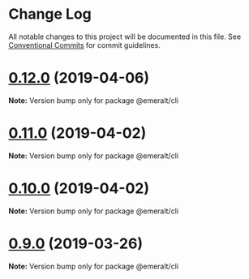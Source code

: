 # Change Log

All notable changes to this project will be documented in this file.
See [Conventional Commits](https://conventionalcommits.org) for commit guidelines.

# [0.12.0](https://github.com/emeralt/emeralt/compare/v0.11.0...v0.12.0) (2019-04-06)

**Note:** Version bump only for package @emeralt/cli





# [0.11.0](https://github.com/emeralt/emeralt/compare/v0.10.0...v0.11.0) (2019-04-02)

**Note:** Version bump only for package @emeralt/cli





# [0.10.0](https://github.com/emeralt/emeralt/compare/v0.9.0...v0.10.0) (2019-04-02)

**Note:** Version bump only for package @emeralt/cli





# [0.9.0](https://github.com/emeralt/emeralt/compare/v0.8.0...v0.9.0) (2019-03-26)

**Note:** Version bump only for package @emeralt/cli
